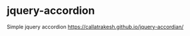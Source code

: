# jquery-accordion
Simple jquery accordion
<a href="https://callatrakesh.github.io/jquery-accordian/">https://callatrakesh.github.io/jquery-accordian/</a>
